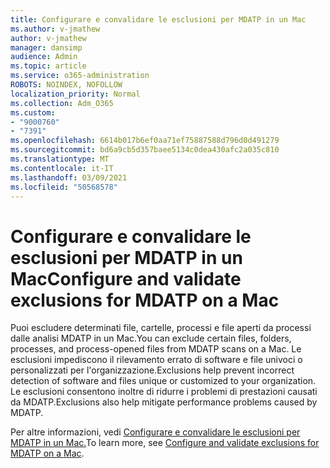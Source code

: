 ```yaml
---
title: Configurare e convalidare le esclusioni per MDATP in un Mac
ms.author: v-jmathew
author: v-jmathew
manager: dansimp
audience: Admin
ms.topic: article
ms.service: o365-administration
ROBOTS: NOINDEX, NOFOLLOW
localization_priority: Normal
ms.collection: Adm_O365
ms.custom:
- "9000760"
- "7391"
ms.openlocfilehash: 6614b017b6ef0aa71ef75887588d796d0d491279
ms.sourcegitcommit: bd6a9cb5d357baee5134c0dea430afc2a035c810
ms.translationtype: MT
ms.contentlocale: it-IT
ms.lasthandoff: 03/09/2021
ms.locfileid: "50568578"
---
```

# <a name="configure-and-validate-exclusions-for-mdatp-on-a-mac"></a><span data-ttu-id="9358f-102">Configurare e convalidare le esclusioni per MDATP in un Mac</span><span class="sxs-lookup"><span data-stu-id="9358f-102">Configure and validate exclusions for MDATP on a Mac</span></span>

<span data-ttu-id="9358f-103">Puoi escludere determinati file, cartelle, processi e file aperti da processi dalle analisi MDATP in un Mac.</span><span class="sxs-lookup"><span data-stu-id="9358f-103">You can exclude certain files, folders, processes, and process-opened files from MDATP scans on a Mac.</span></span> <span data-ttu-id="9358f-104">Le esclusioni impediscono il rilevamento errato di software e file univoci o personalizzati per l'organizzazione.</span><span class="sxs-lookup"><span data-stu-id="9358f-104">Exclusions help prevent incorrect detection of software and files unique or customized to your organization.</span></span> <span data-ttu-id="9358f-105">Le esclusioni consentono inoltre di ridurre i problemi di prestazioni causati da MDATP.</span><span class="sxs-lookup"><span data-stu-id="9358f-105">Exclusions also help mitigate performance problems caused by MDATP.</span></span>

<span data-ttu-id="9358f-106">Per altre informazioni, vedi [Configurare e convalidare le esclusioni per MDATP in un Mac.](https://go.microsoft.com/fwlink/?linkid=2144616)</span><span class="sxs-lookup"><span data-stu-id="9358f-106">To learn more, see [Configure and validate exclusions for MDATP on a Mac](https://go.microsoft.com/fwlink/?linkid=2144616).</span></span>
